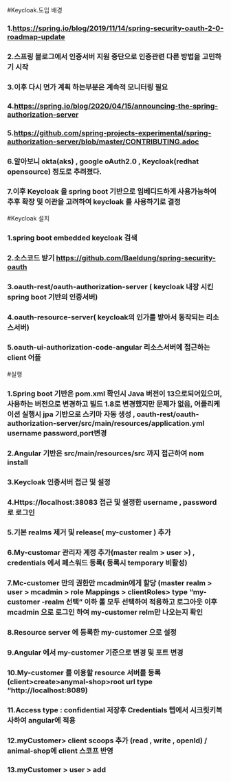 #Keycloak.도입 배경 
###    1.https://spring.io/blog/2019/11/14/spring-security-oauth-2-0-roadmap-update
###    2.스프링 블로그에서 인증서버 지원 중단으로 인증관련 다른 방법을 고민하기 시작
###    3.이후 다시 먼가 계획 하는부분은 계속적 모니터링 필요 
###    4.https://spring.io/blog/2020/04/15/announcing-the-spring-authorization-server
###    5.https://github.com/spring-projects-experimental/spring-authorization-server/blob/master/CONTRIBUTING.adoc
###    6.알아보니 okta(aks) , google oAuth2.0 , Keycloak(redhat opensource) 정도로 추려졌다.
###    7.이후 Keycloak 을 spring boot 기반으로 임베디드하게 사용가능하여 추후 확장 및 이관을 고려하여 keycloak 를 사용하기로 결정
 
#Keycloak 설치 

###    1.spring boot embedded keycloak 검색
###    2.소스코드 받기 https://github.com/Baeldung/spring-security-oauth
###    3.oauth-rest/oauth-authorization-server ( keycloak 내장 시킨 spring boot 기반의 인증서버)
###    4.oauth-resource-server( keycloak의 인가를 받아서 동작되는 리소스서버) 
###    5.oauth-ui-authorization-code-angular 리소스서버에 접근하는 client 어플
#실행
###    1.Spring boot 기반은 pom.xml 확인시 Java 버전이 13으로되어있으며, 사용하는 버전으로 변경하고 빌드 1.8로 변경했지만 문제가 없음, 어플리케이션 실행시 jpa 기반으로 스키마 자동 생성 , oauth-rest/oauth-authorization-server/src/main/resources/application.yml username password,port변경
###    2.Angular 기반은 src/main/resources/src 까지 접근하여 nom install 
###    3.Keycloak 인증서버 접근 및 설정
###    4.Https://localhost:38083 접근 및 설정한 username , password 로 로그인 
###    5.기본 realms 제거 및 release( my-customer ) 추가
###    6.My-customar 관리자 계정 추가(master realm > user >)  , credentials 에서 페스워드 등록( 등록시 temporary 비활성)
###    7.Mc-customer 만의 권한만 mcadmin에게 할당 (master realm > user > mcadmin > role Mappings > clientRoles> type “my-customer -realm 선택” 이하 롤 모두 선택하여 적용하고 로그아웃 이후 mcadmin 으로 로그인 하여 my-customer relm만 나오는지 확인
###    8.Resource server 에 등록한 my-customer 으로 설정
###    9.Angular 에서 my-customer 기준으로 변경 및 포트 변경
###    10.My-customer 를 이용할 resource 서버를 등록 (client>create>anymal-shop>root url type “http://localhost:8089)
###    11.Access type : confidential 저장후 Credentials 텝에서 시크릿키복사하여 angular에 적용
###    12.myCustomer> client scoops 추가 (read , write , openId) / animal-shop에 client 스코프 반영
###    13.myCustomer > user > add
